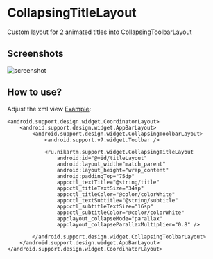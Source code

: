 # CollapsingTitleLayout
Custom layout for 2 animated titles into CollapsingToolbarLayout

## Screenshots
![screenshot](https://raw.githubusercontent.com/nikartm/Android-Widget/master/screenshots/)

## How to use?
Adjust the xml view [Example](https://github.com/nikartm/Android-Widget/blob/master/app/src/main/res/layout/activity_main.xml):
```
<android.support.design.widget.CoordinatorLayout>
    <android.support.design.widget.AppBarLayout>
        <android.support.design.widget.CollapsingToolbarLayout>
            <android.support.v7.widget.Toolbar />

            <ru.nikartm.support.widget.CollapsingTitleLayout
                android:id="@+id/titleLayout"
                android:layout_width="match_parent"
                android:layout_height="wrap_content"
                android:paddingTop="75dp"
                app:ctl_textTitle="@string/title"
                app:ctl_titleTextSize="34sp"
                app:ctl_titleColor="@color/colorWhite"
                app:ctl_textSubtitle="@string/subtitle"
                app:ctl_subtitleTextSize="16sp"
                app:ctl_subtitleColor="@color/colorWhite"
                app:layout_collapseMode="parallax"
                app:layout_collapseParallaxMultiplier="0.8" />

        </android.support.design.widget.CollapsingToolbarLayout>
    </android.support.design.widget.AppBarLayout>
</android.support.design.widget.CoordinatorLayout>
```